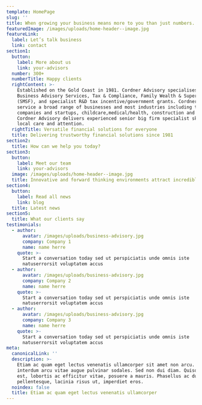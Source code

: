 ```yaml
---
template: HomePage
slug: ''
title: When growing your business means more to you than just numbers.
featuredImage: /images/uploads/home-header--image.jpg
featureLink:
  label: Let’s talk business
  link: contact
section1:
  button:
    label: More about us
    link: your-advisors
  number: 300+
  numberTitle: Happy clients
  rightContent: >-
    Established on the Gold Coast in 1981. Cordner Advisory specialises in
    Business Advisory Services, Tax & Compliance, Family Wealth & Superannuation
    (SMSF), and specialist R&D tax incentive/government grants. Cordner Advisory
    service a broad range of businesses and most industries including technology
    companies and startups, childcare,medical/health, construction and property.
    Cordner Advisory delivers experienced senior big firm specialist skills with
    local care and attention.
  rightTitle: Versatile financial solutions for everyone
  title: Delivering trustworthy financial solutions since 1981
section2:
  title: How can we help you today?
section3:
  button:
    label: Meet our team
    link: your-advisors
  image: /images/uploads/home-header--image.jpg
  title: Innovative and forward thinking environments attract incredible people
section4:
  button:
    label: Read all news
    link: blog
  title: Latest news
section5:
  title: What our clients say
testimonials:
  - author:
      avatar: /images/uploads/business-advisory.jpg
      company: Company 1
      name: name herre
    quote: >-
      Start a conversation today sed ut perspiciatis unde omnis iste
      natuserrorsit voluptatem accus
  - author:
      avatar: /images/uploads/business-advisory.jpg
      company: Company 2
      name: name herre
    quote: >-
      Start a conversation today sed ut perspiciatis unde omnis iste
      natuserrorsit voluptatem accus
  - author:
      avatar: /images/uploads/business-advisory.jpg
      company: Company 3
      name: name herre
    quote: >-
      Start a conversation today sed ut perspiciatis unde omnis iste
      natuserrorsit voluptatem accus
meta:
  canonicalLink: ''
  description: >-
    Etiam ac quam eget lectus venenatis ullamcorper sit amet non arcu. Nullam
    interdum arcu vitae augue pulvinar sodales. Sed non dui diam. Quisque lectus
    est, lobortis ac efficitur vitae, posuere a mauris. Phasellus ac dui
    pellentesque, lacinia risus ut, imperdiet eros.
  noindex: false
  title: Etiam ac quam eget lectus venenatis ullamcorper
---
```


